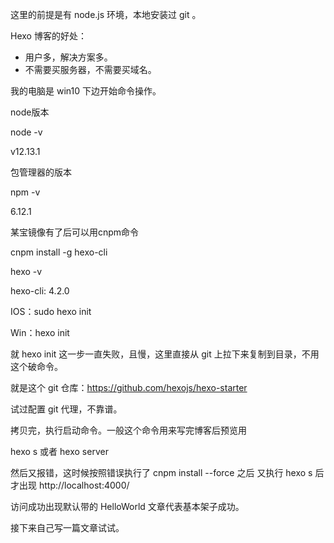 这里的前提是有 node.js 环境，本地安装过 git 。



Hexo 博客的好处：

- 用户多，解决方案多。
- 不需要买服务器，不需要买域名。



我的电脑是 win10 下边开始命令操作。

node版本

node -v

v12.13.1



包管理器的版本

npm -v

6.12.1



某宝镜像有了后可以用cnpm命令



cnpm install -g hexo-cli



hexo -v

hexo-cli: 4.2.0



IOS：sudo hexo init

Win：hexo init



就 hexo init 这一步一直失败，且慢，这里直接从 git 上拉下来复制到目录，不用这个破命令。

就是这个 git 仓库：https://github.com/hexojs/hexo-starter

试过配置 git 代理，不靠谱。



拷贝完，执行启动命令。一般这个命令用来写完博客后预览用

hexo s 或者 hexo server

然后又报错，这时候按照错误执行了 cnpm install --force 之后 又执行 hexo s 后才出现 http://localhost:4000/

访问成功出现默认带的 HelloWorld 文章代表基本架子成功。



接下来自己写一篇文章试试。



